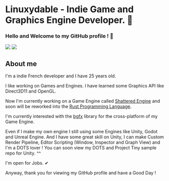 # Linuxydable - Indie Game and Graphics Engine Developer. 🐧
### Hello and Welcome to my GitHub profile ! 🎉

![](https://github-readme-stats.vercel.app/api?username=Linuxydable&count_private=true&show_icons=true&theme=tokyonight) ![](https://github-readme-stats.vercel.app/api/top-langs/?username=Linuxydable&layout=compact&theme=tokyonight)




## About me
I'm a indie French developer and I have 25 years old.

I like working on Games and Engines.
I have learned some Graphics API like Direct3D11 and OpenGL.

Now I'm currently working on a Game Engine called [Shattered Engine](https://github.com/Shattered-Devs/ShatteredEngine) and soon will be reworked into the [Rust Programming Language](https://www.rust-lang.org/).

I'm currently interested with the [bgfx](https://github.com/bkaradzic/bgfx) library for the cross-platform of my Game Engine.


Even if I make my own engine I still using some Engines like Unity, Godot and Unreal Engine.
And I have some great skill on Unity, I can make Custom Render Pipeline, Editor Scripting (Window, Inspector and Graph View) and I'm a DOTS lover !
You can soon view my DOTS and Project Tiny sample repo for Unity. ^^

I'm open for Jobs. ✔

Anyway, thank you for viewing my GitHub profile and have a Good Day !
